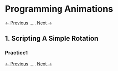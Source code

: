 # Programming Animations
[<- Previous](README-3-4.md) ..... [Next ->](README-3-5.md)
## 1. Scripting A Simple Rotation

### Practice1



[<- Previous](README-3-4.md) ..... [Next ->](README-3-5.md)
